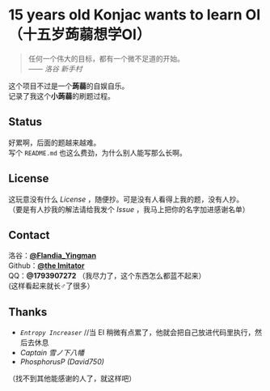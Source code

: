 # 15 years old **Konjac** wants to learn OI（十五岁**蒟蒻**想学OI）
> 任何一个伟大的目标，都有一个微不足道的开始。  
> *—— 洛谷 新手村*

这个项目不过是一个**蒟蒻**的自娱自乐。  
记录了我这个**小蒟蒻**的刷题过程。  

## Status ##
好累啊，后面的题越来越难。  
写个 `README.md` 也这么费劲，为什么别人能写那么长啊。

## License ##
这玩意没有什么 *License* ，随便抄。可是没有人看得上我的题，没有人抄。  
（要是有人抄我的解法请给我发个 *Issue* ，我马上把你的名字加进感谢名单）

## Contact ##
洛谷：**[@Flandia_Yingman][Luogu]**  
Github：**[@the Imitator][Github]**  
QQ：**@1793907272** （我尽力了，这个东西怎么都蓝不起来）  
(这样看起来就长♂了很多）  

[Luogu]: https://www.luogu.org/space/show?uid=97437
[Github]: https://github.com/1793907272


## Thanks ##
* *`Entropy Increaser`* //当 EI 稍微有点累了，他就会把自己放进代码里执行，然后去休息
* *Captain 雪ノ下八幡*
* *PhosphorusP (David750)*

（找不到其他能感谢的人了，就这样吧）









